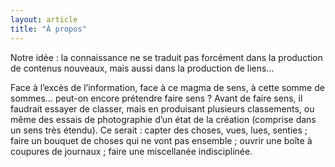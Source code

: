 ```yaml
---
layout: article
title: "À propos" 
---
```


<div>
<p>Notre idée : la connaissance ne se traduit pas forcément dans la production de contenus nouveaux, mais aussi dans la production de liens...</p>

<p>Face à l’excès de l’information, face à ce magma de sens, à cette somme de sommes… peut-on encore prétendre faire sens ? Avant de faire sens, il faudrait essayer de classer, mais en produisant plusieurs classements, ou même des essais de photographie d’un état de la création (comprise dans un sens très étendu). Ce serait : capter des choses, vues, lues, senties ; faire un bouquet de choses qui ne vont pas ensemble ; ouvrir une boîte à coupures de journaux ; faire une miscellanée indisciplinée.</p>
</div><!-- /.tiles -->

